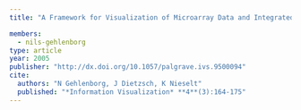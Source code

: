 ```yaml
---
title: "A Framework for Visualization of Microarray Data and Integrated Meta Information"

members:
  - nils-gehlenborg
type: article
year: 2005
publisher: "http://dx.doi.org/10.1057/palgrave.ivs.9500094"
cite:
  authors: "N Gehlenborg, J Dietzsch, K Nieselt"
  published: "*Information Visualization* **4**(3):164-175"
---
```

